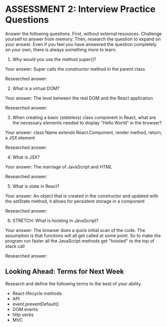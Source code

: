 # ASSESSMENT 2: Interview Practice Questions

Answer the following questions. First, without external resources. Challenge yourself to answer from memory. Then, research the question to expand on your answer. Even if you feel you have answered the question completely on your own, there is always something more to learn.

1. Why would you use the method super()?

  Your answer: Super calls the constructor method in the parent class

  Researched answer:



2. What is a virtual DOM?

  Your answer: The level between the real DOM and the React application

  Researched answer:



3. When creating a basic (stateless) class component in React, what are the necessary elements needed to display "Hello World" in the browser?

  Your answer: class Name extends React.Component, render method, return, a JSX element

  Researched answer:



4. What is JSX?

  Your answer: The marriage of JavaScript and HTML

  Researched answer:



5. What is state in React?

  Your answer: An object that is created in the constructor and updated with the setState method, it allows for persistent storage in a component

  Researched answer:



6. STRETCH: What is hoisting in JavaScript?

  Your answer: The browser does a quick initial scan of the code. The assumption is that functions will all get called at some point. So to make the program run faster all the JavaScript methods get "hoisted" to the top of stack call

  Researched answer:



## Looking Ahead: Terms for Next Week

Research and define the following terms to the best of your ability.

- React lifecycle methods
- API
- event.preventDefault()
- DOM events
- http verbs
- MVC
